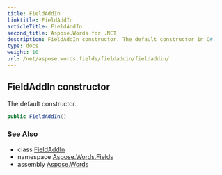 ```yaml
---
title: FieldAddIn
linktitle: FieldAddIn
articleTitle: FieldAddIn
second_title: Aspose.Words for .NET
description: FieldAddIn constructor. The default constructor in C#.
type: docs
weight: 10
url: /net/aspose.words.fields/fieldaddin/fieldaddin/
---
```

## FieldAddIn constructor

The default constructor.

```csharp
public FieldAddIn()
```

### See Also

* class [FieldAddIn](../)
* namespace [Aspose.Words.Fields](../../fieldaddin/)
* assembly [Aspose.Words](../../../)
